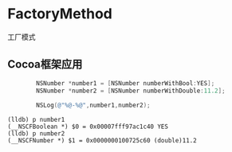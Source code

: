 # FactoryMethod

工厂模式





## Cocoa框架应用

```objective-c
        NSNumber *number1 = [NSNumber numberWithBool:YES];
        NSNumber *number2 = [NSNumber numberWithDouble:11.2];
        
        NSLog(@"%@-%@",number1,number2);
```

```
(lldb) p number1
(__NSCFBoolean *) $0 = 0x00007fff97ac1c40 YES
(lldb) p number2
(__NSCFNumber *) $1 = 0x0000000100725c60 (double)11.2
```

